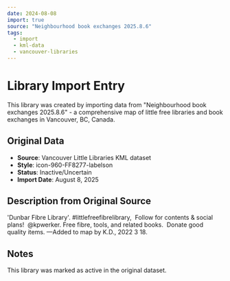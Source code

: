 ```yaml
---
date: 2024-08-08
import: true
source: "Neighbourhood book exchanges 2025.8.6"
tags:
  - import
  - kml-data
  - vancouver-libraries
---
```


# Library Import Entry

This library was created by importing data from "Neighbourhood book exchanges 2025.8.6" - a comprehensive map of little free libraries and book exchanges in Vancouver, BC, Canada.

## Original Data

- **Source**: Vancouver Little Libraries KML dataset
- **Style**: icon-960-FF8277-labelson
- **Status**: Inactive/Uncertain
- **Import Date**: August 8, 2025

## Description from Original Source

'Dunbar Fibre Library'. #littlefreefibrelibrary,  Follow for contents & social plans!  @kpwerker. 
Free fibre, tools, and related books.  
Donate good quality items.
—Added to map by K.D., 2022 3 18.  



## Notes

This library was marked as active in the original dataset.
